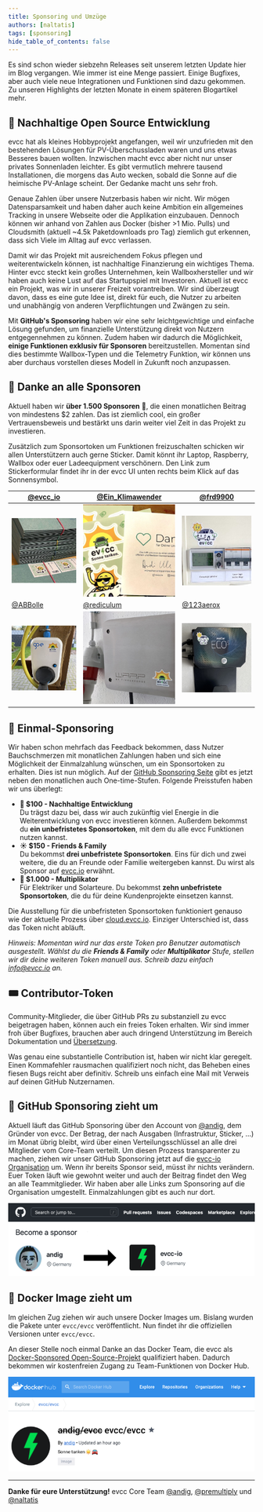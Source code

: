 ```yaml
---
title: Sponsoring und Umzüge
authors: [naltatis]
tags: [sponsoring]
hide_table_of_contents: false
---
```


Es sind schon wieder siebzehn Releases seit unserem letzten Update hier im Blog vergangen. Wie immer ist eine Menge passiert. Einige Bugfixes, aber auch viele neue Integrationen und Funktionen sind dazu gekommen. Zu unseren Highlights der letzten Monate in einem späteren Blogartikel mehr.

## 🌱 Nachhaltige Open Source Entwicklung

evcc hat als kleines Hobbyprojekt angefangen, weil wir unzufrieden mit den bestehenden Lösungen für PV-Überschussladen waren und uns etwas Besseres bauen wollten. Inzwischen macht evcc aber nicht nur unser privates Sonnenladen leichter. Es gibt vermutlich mehrere tausend Installationen, die morgens das Auto wecken, sobald die Sonne auf die heimische PV-Anlage scheint. Der Gedanke macht uns sehr froh.

Genaue Zahlen über unsere Nutzerbasis haben wir nicht. Wir mögen Datensparsamkeit und haben daher auch keine Ambition ein allgemeines Tracking in unsere Webseite oder die Applikation einzubauen. Dennoch können wir anhand von Zahlen aus Docker (bisher >1 Mio. Pulls) und Cloudsmith (aktuell ~4.5k Paketdownloads pro Tag) ziemlich gut erkennen, dass sich Viele im Alltag auf evcc verlassen.

Damit wir das Projekt mit ausreichendem Fokus pflegen und weiterentwickeln können, ist nachhaltige Finanzierung ein wichtiges Thema. Hinter evcc steckt kein großes Unternehmen, kein Wallboxhersteller und wir haben auch keine Lust auf das Startupspiel mit Investoren. Aktuell ist evcc ein Projekt, was wir in unserer Freizeit vorantreiben. Wir sind überzeugt davon, dass es eine gute Idee ist, direkt für euch, die Nutzer zu arbeiten und unabhängig von anderen Verpflichtungen und Zwängen zu sein.

Mit **GitHub's Sponsoring** haben wir eine sehr leichtgewichtige und einfache Lösung gefunden, um finanzielle Unterstützung direkt von Nutzern entgegennehmen zu können. Zudem haben wir dadurch die Möglichkeit, **einige Funktionen exklusiv für Sponsoren** bereitzustellen. Momentan sind dies bestimmte Wallbox-Typen und die Telemetry Funktion, wir können uns aber durchaus vorstellen dieses Modell in Zukunft noch anzupassen.

## 💚 Danke an alle Sponsoren

Aktuell haben wir **über 1.500 Sponsoren** 🥳, die einen monatlichen Beitrag von mindestens $2 zahlen. Das ist ziemlich cool, ein großer Vertrauensbeweis und bestärkt uns darin weiter viel Zeit in das Projekt zu investieren.

Zusätzlich zum Sponsortoken um Funktionen freizuschalten schicken wir allen Unterstützern auch gerne Sticker. Damit könnt ihr Laptop, Raspberry, Wallbox oder euer Ladeequipment verschönern. Den Link zum Stickerformular findet ihr in der evcc UI unten rechts beim Klick auf das Sonnensymbol.

| [@evcc_io](https://twitter.com/evcc_io/status/1489667714411114502)                                                    | [@Ein_Klimawender](https://twitter.com/Ein_Klimawender/status/1589844295992819712)                                        | [@frd9900](https://twitter.com/frd9900/status/1591416016848162816)                                                      |
| --------------------------------------------------------------------------------------------------------------------- | ------------------------------------------------------------------------------------------------------------------------- | ----------------------------------------------------------------------------------------------------------------------- |
| [![Tweet @evcc_io](sticker_evcc.jpeg)](https://twitter.com/evcc_io/status/1489667714411114502)                        | [![Tweet @Ein_Klimawender](sticker_Ein_Klimawender.jpeg)](https://twitter.com/Ein_Klimawender/status/1589844295992819712) | [![Tweet @frd9900](sticker_frd9900.jpeg)](https://twitter.com/frd9900/status/1591416016848162816)                       |
| [@ABBolle](https://github.com/evcc-io/evcc/discussions/4446#discussioncomment-4069333)                                | [@rediculum](https://github.com/evcc-io/evcc/discussions/4446#discussion-4393578)                                         | [@123aerox](https://github.com/evcc-io/evcc/discussions/4446#discussioncomment-4013806)                                 |
| [![GitHub @ABBolle](sticker_ABBolle.jpg)](https://github.com/evcc-io/evcc/discussions/4446#discussioncomment-4069333) | [![GitHub @rediculum](sticker_rediculum.png)](https://github.com/evcc-io/evcc/discussions/4446#discussion-4393578)        | [![GitHub @123aerox](sticker_123aerox.jpg)](https://github.com/evcc-io/evcc/discussions/4446#discussioncomment-4013806) |

## 📮 Einmal-Sponsoring

Wir haben schon mehrfach das Feedback bekommen, dass Nutzer Bauchschmerzen mit monatlichen Zahlungen haben und sich eine Möglichkeit der Einmalzahlung wünschen, um ein Sponsortoken zu erhalten. Dies ist nun möglich. Auf der [GitHub Sponsoring Seite](https://github.com/sponsors/evcc-io?frequency=one-time) gibt es jetzt neben den monatlichen auch One-time-Stufen. Folgende Preisstufen haben wir uns überlegt:

- **🌱 $100 - Nachhaltige Entwicklung**<br />Du trägst dazu bei, dass wir auch zukünftig viel Energie in die Weiterentwicklung von evcc investieren können. Außerdem bekommst du **ein unbefristetes Sponsortoken**, mit dem du alle evcc Funktionen nutzen kannst.
- **☀️ $150 - Friends & Family**<br />Du bekommst **drei unbefristete Sponsortoken**. Eins für dich und zwei weitere, die du an Freunde oder Familie weitergeben kannst. Du wirst als Sponsor auf [evcc.io](https://evcc.io) erwähnt.
- **🚛 $1.000 - Multiplikator**<br />Für Elektriker und Solarteure. Du bekommst **zehn unbefristete Sponsortoken**, die du für deine Kundenprojekte einsetzen kannst.

Die Ausstellung für die unbefristeten Sponsortoken funktioniert genauso wie der aktuelle Prozess über [cloud.evcc.io](https://cloud.evcc.io). Einziger Unterschied ist, dass das Token nicht abläuft.

_Hinweis: Momentan wird nur das erste Token pro Benutzer automatisch ausgestellt. Wählst du die **Friends & Family** oder **Multiplikator** Stufe, stellen wir dir deine weiteren Token manuell aus. Schreib dazu einfach [info@evcc.io](mailto:info@evcc.io) an._

## 🎟️ Contributor-Token

Community-Mitglieder, die über GitHub PRs zu substanziell zu evcc beigetragen haben, können auch ein freies Token erhalten. Wir sind immer froh über Bugfixes, brauchen aber auch dringend Unterstützung im Bereich Dokumentation und [Übersetzung](https://github.com/evcc-io/evcc/discussions/5218).

Was genau eine substantielle Contribution ist, haben wir nicht klar geregelt. Einen Kommafehler rausmachen qualifiziert noch nicht, das Beheben eines fiesen Bugs reicht aber definitiv. Schreib uns einfach eine Mail mit Verweis auf deinen GitHub Nutzernamen.

## 🚚 GitHub Sponsoring zieht um

Aktuell läuft das GitHub Sponsoring über den Account von [@andig](https://github.com/andig), dem Gründer von evcc. Der Betrag, der nach Ausgaben (Infrastruktur, Sticker, ...) im Monat übrig bleibt, wird über einen Verteilungsschlüssel an alle drei Mitglieder vom Core-Team verteilt. Um diesen Prozess transparenter zu machen, ziehen wir unser GitHub Sponsoring jetzt auf die [evcc-io Organisation](https://github.com/sponsors/evcc-io) um. Wenn ihr bereits Sponsor seid, müsst ihr nichts verändern. Euer Token läuft wie gewohnt weiter und auch der Beitrag findet den Weg an alle Teammitglieder. Wir haben aber alle Links zum Sponsoring auf die Organisation umgestellt. Einmalzahlungen gibt es auch nur dort.

[![Migration GitHub Sponsoring](migrate-sponsoring.png)](https://github.com/sponsors/evcc-io)

## 🐳 Docker Image zieht um

Im gleichen Zug ziehen wir auch unsere Docker Images um. Bislang wurden die Pakete unter `evcc/evcc` veröffentlicht. Nun findet ihr die offiziellen Versionen unter `evcc/evcc`.

An dieser Stelle noch einmal Danke an das Docker Team, die evcc als [Docker-Sponsored Open-Source-Projekt](https://www.docker.com/community/open-source/application/) qualifiziert haben. Dadurch bekommen wir kostenfreien Zugang zu Team-Funktionen von Docker Hub.

[![Migration Docker Hub](migrate-docker.png)](https://hub.docker.com/u/evcc)

---

**Danke für eure Unterstützung!**
evcc Core Team
[@andig](https://github.com/andig), [@premultiply](https://github.com/premultiply) und [@naltatis](https://github.com/naltatis)
